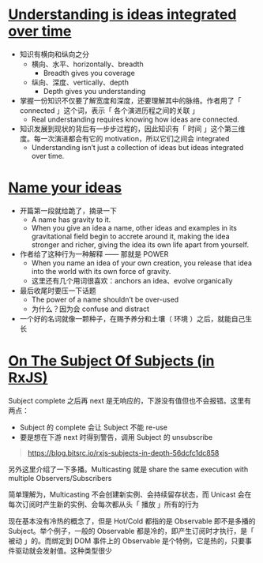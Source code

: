# [Understanding is ideas integrated over time](https://linus.coffee/note/ideas-integrated-over-time/)

- 知识有横向和纵向之分
  - 横向、水平、horizontally、breadth
    - Breadth gives you coverage
  - 纵向、深度、vertically、depth
    - Depth gives you understanding
- 掌握一份知识不仅要了解宽度和深度，还要理解其中的脉络。作者用了「 connected 」这个词，表示「 各个演进历程之间的关联 」
  - Real understanding requires knowing how ideas are connected.
- 知识发展到现状的背后有一步步过程的，因此知识有「 时间 」这个第三维度。每一次演进都会有它的 motivation，所以它们之间会 integrated
  - Understanding isn’t just a collection of ideas but ideas integrated over time.

# [Name your ideas](https://thesephist.com/posts/names/)

- 开篇第一段就给跪了，摘录一下
  - A name has gravity to it.
  - When you give an idea a name, other ideas and examples in its gravitational field begin to accrete around it, making the idea stronger and richer, giving the idea its own life apart from yourself.
- 作者给了这种行为一种解释 —— 那就是 POWER
  - When you name an idea of your own creation, you release that idea into the world with its own force of gravity.
  - 这里还有几个用词很喜欢：anchors an idea、evolve organically
- 最后收尾时要压一下话题
  - The power of a name shouldn’t be over-used
  - 为什么？因为会 confuse and distract
- 一个好的名词就像一颗种子，在赐予养分和土壤（ 环境 ）之后，就能自己生长

# [On The Subject Of Subjects (in RxJS)](https://medium.com/@benlesh/on-the-subject-of-subjects-in-rxjs-2b08b7198b93)

Subject complete 之后再 next 是无响应的，下游没有值但也不会报错。这里有两点：

- Subject 的 complete 会让 Subject 不能 re-use
- 要是想在下游 next 时得到警告，调用 Subject 的 unsubscribe

> https://blog.bitsrc.io/rxjs-subjects-in-depth-56dcfc1dc858

另外这里介绍了一下多播。Multicasting 就是 share the same execution with multiple Observers/Subscribers

简单理解为，Multicasting 不会创建新实例、会持续留存状态，而 Unicast 会在每次订阅时产生新的实例、会每次都从头「 播放 」所有的行为

现在基本没有冷热的概念了，但是 Hot/Cold 都指的是 Observable 即不是多播的 Subject。举个例子，一般的 Observable 都是冷的，即产生订阅时才执行，是「 被动 」的。而绑定到 DOM 事件上的 Observable 是个特例，它是热的，只要事件驱动就会发射值。这种类型很少
